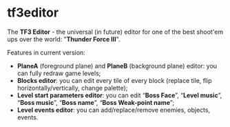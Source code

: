 # tf3editor
The **TF3 Editor** - the universal (in future) editor for one of the best shoot'em ups over the world: "**Thunder Force III**".

Features in current version:
- **PlaneA** (foreground plane) and **PlaneB** (background plane) editor: you can fully redraw game levels;
- **Blocks editor**: you can edit every tile of every block (replace tile, flip horizontally/vertically, change palette);
- **Level start parameters editor**: you can edit “**Boss Face**”, “**Level music**”, “**Boss music**”, “**Boss name**”, “**Boss Weak-point name**”;
- **Level events editor**: you can add/replace/remove enemies, objects, events.
